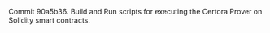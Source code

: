 Commit 90a5b36.                    Build and Run scripts for executing the Certora Prover on Solidity smart contracts.